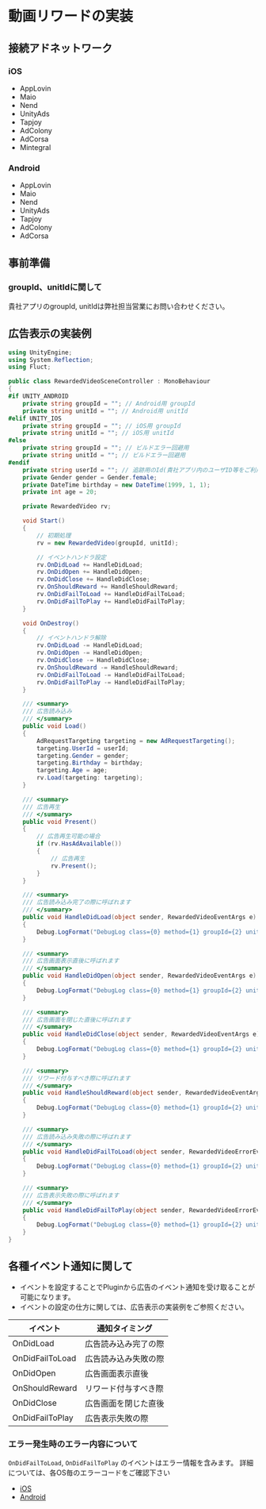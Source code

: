 # 動画リワードの実装

## 接続アドネットワーク

### iOS

- AppLovin
- Maio
- Nend
- UnityAds
- Tapjoy
- AdColony
- AdCorsa
- Mintegral

### Android

- AppLovin
- Maio
- Nend
- UnityAds
- Tapjoy
- AdColony
- AdCorsa

## 事前準備

### groupId、unitIdに関して

貴社アプリのgroupId, unitIdは弊社担当営業にお問い合わせください。

## 広告表示の実装例

```C#
using UnityEngine;
using System.Reflection;
using Fluct;

public class RewardedVideoSceneController : MonoBehaviour
{
#if UNITY_ANDROID
    private string groupId = ""; // Android用 groupId
    private string unitId = ""; // Android用 unitId
#elif UNITY_IOS
    private string groupId = ""; // iOS用 groupId
    private string unitId = ""; // iOS用 unitId
#else
    private string groupId = ""; // ビルドエラー回避用
    private string unitId = ""; // ビルドエラー回避用
#endif
    private string userId = ""; // 追跡用のId(貴社アプリ内のユーザID等をご利用ください) null可
    private Gender gender = Gender.female;
    private DateTime birthday = new DateTime(1999, 1, 1);
    private int age = 20;

    private RewardedVideo rv;

    void Start()
    {
        // 初期処理
        rv = new RewardedVideo(groupId, unitId);

        // イベントハンドラ設定
        rv.OnDidLoad += HandleDidLoad;
        rv.OnDidOpen += HandleDidOpen;
        rv.OnDidClose += HandleDidClose;
        rv.OnShouldReward += HandleShouldReward;
        rv.OnDidFailToLoad += HandleDidFailToLoad;
        rv.OnDidFailToPlay += HandleDidFailToPlay;
    }

    void OnDestroy()
    {
        // イベントハンドラ解除
        rv.OnDidLoad -= HandleDidLoad;
        rv.OnDidOpen -= HandleDidOpen;
        rv.OnDidClose -= HandleDidClose;
        rv.OnShouldReward -= HandleShouldReward;
        rv.OnDidFailToLoad -= HandleDidFailToLoad;
        rv.OnDidFailToPlay -= HandleDidFailToPlay;
    }

    /// <summary>
    /// 広告読み込み
    /// </summary>
    public void Load()
    {
        AdRequestTargeting targeting = new AdRequestTargeting();
        targeting.UserId = userId;
        targeting.Gender = gender;
        targeting.Birthday = birthday;
        targeting.Age = age;
        rv.Load(targeting: targeting);
    }

    /// <summary>
    /// 広告再生
    /// </summary>
    public void Present()
    {
        // 広告再生可能の場合
        if (rv.HasAdAvailable())
        {
            // 広告再生
            rv.Present();
        }
    }

    /// <summary>
    /// 広告読み込み完了の際に呼ばれます
    /// </summary>
    public void HandleDidLoad(object sender, RewardedVideoEventArgs e)
    {
        Debug.LogFormat("DebugLog class={0} method={1} groupId={2} unitId={3} instancetID={4}", this.GetType().Name, MethodBase.GetCurrentMethod().Name, e.GroupId, e.UnitId, this.GetInstanceID());
    }

    /// <summary>
    /// 広告画面表示直後に呼ばれます
    /// </summary>
    public void HandleDidOpen(object sender, RewardedVideoEventArgs e)
    {
        Debug.LogFormat("DebugLog class={0} method={1} groupId={2} unitId={3} instancetID={4}", this.GetType().Name, MethodBase.GetCurrentMethod().Name, e.GroupId, e.UnitId, this.GetInstanceID());
    }

    /// <summary>
    /// 広告画面を閉じた直後に呼ばれます
    /// </summary>
    public void HandleDidClose(object sender, RewardedVideoEventArgs e)
    {
        Debug.LogFormat("DebugLog class={0} method={1} groupId={2} unitId={3} instancetID={4}", this.GetType().Name, MethodBase.GetCurrentMethod().Name, e.GroupId, e.UnitId, this.GetInstanceID());
    }

    /// <summary>
    /// リワード付与すべき際に呼ばれます
    /// </summary>
    public void HandleShouldReward(object sender, RewardedVideoEventArgs e)
    {
        Debug.LogFormat("DebugLog class={0} method={1} groupId={2} unitId={3} instancetID={4}", this.GetType().Name, MethodBase.GetCurrentMethod().Name, e.GroupId, e.UnitId, this.GetInstanceID());
    }

    /// <summary>
    /// 広告読み込み失敗の際に呼ばれます
    /// </summary>
    public void HandleDidFailToLoad(object sender, RewardedVideoErrorEventArgs e)
    {
        Debug.LogFormat("DebugLog class={0} method={1} groupId={2} unitId={3} errorMessage={4} instancetID={5}", this.GetType().Name, MethodBase.GetCurrentMethod().Name, e.GroupId, e.UnitId, e.ErrorCode, this.GetInstanceID());
    }

    /// <summary>
    /// 広告表示失敗の際に呼ばれます
    /// </summary>
    public void HandleDidFailToPlay(object sender, RewardedVideoErrorEventArgs e)
    {
        Debug.LogFormat("DebugLog class={0} method={1} groupId={2} unitId={3} errorMessage={4} instancetID={5}", this.GetType().Name, MethodBase.GetCurrentMethod().Name, e.GroupId, e.UnitId, e.ErrorCode, this.GetInstanceID());
    }
}

```


## 各種イベント通知に関して

* イベントを設定することでPluginから広告のイベント通知を受け取ることが可能になります。
* イベントの設定の仕方に関しては、広告表示の実装例をご参照ください。


| イベント        | 通知タイミング       |
|-----------------|----------------------|
| OnDidLoad       | 広告読み込み完了の際 |
| OnDidFailToLoad | 広告読み込み失敗の際 |
| OnDidOpen       | 広告画面表示直後     |
| OnShouldReward  | リワード付与すべき際 |
| OnDidClose      | 広告画面を閉じた直後 |
| OnDidFailToPlay | 広告表示失敗の際     |

### エラー発生時のエラー内容について

`OnDidFailToLoad`, `OnDidFailToPlay` のイベントはエラー情報を含みます。
詳細については、各OS毎のエラーコードをご確認下さい 

* [iOS](https://github.com/voyagegroup/FluctSDK-iOS/wiki/Swift%E3%81%A7%E3%81%AE%E5%8B%95%E7%94%BB%E3%83%AA%E3%83%AF%E3%83%BC%E3%83%89%E5%BA%83%E5%91%8A%E5%AE%9F%E8%A3%85#%E3%82%A8%E3%83%A9%E3%83%BC%E3%82%B3%E3%83%BC%E3%83%89%E3%81%AB%E3%81%A4%E3%81%84%E3%81%A6)
* [Android](https://github.com/voyagegroup/FluctSDK-Android/wiki/%E5%8B%95%E7%94%BB%E3%83%AA%E3%83%AF%E3%83%BC%E3%83%89%E5%BA%83%E5%91%8A%E5%AE%9F%E8%A3%85#%E3%82%A8%E3%83%A9%E3%83%BC%E3%82%B3%E3%83%BC%E3%83%89%E3%81%AB%E3%81%A4%E3%81%84%E3%81%A6)
